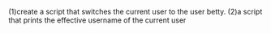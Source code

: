 (1)create a script that switches the current user to the user betty. (2)a script that prints the effective username of the current user
